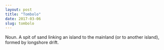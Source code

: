```yaml
---
layout: post
title: "Tombolo"
date: 2017-03-06
slug: tombolo
---
```


Noun. A spit of sand linking an island to the mainland (or to another island), formed by longshore drift.
